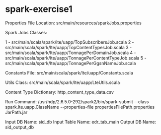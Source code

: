 # spark-exercise1

Properties File Location: src/main/resources/sparkJobs.properties

Spark Jobs Classes: 

1 - src/main/scala/spark/lte/uapp/TopSubscribersJob.scala
2 - src/main/scala/spark/lte/uapp/TopContentTypesJob.scala
3 - src/main/scala/spark/lte/uapp/TonnagePerDomainJob.scala
4 - src/main/scala/spark/lte/uapp/TonnagePerContentTypeJob.scala
5 - src/main/scala/spark/lte/uapp/TonnagePerGgsnNameJob.scala

Constants File: src/main/scala/spark/lte/uapp/Constants.scala

Utils Class: src/main/scala/spark/lte/uapp/LteUtils.scala

Content Type Dictionary: http_content_type_data.csv

Run Command: 
/usr/hdp/2.6.5.0-292/spark2/bin/spark-submit --class spark.lte.uapp.ClassName --properties-file propertiesFilePath.properties JarPath.jar

Input DB Name: sid_db
Input Table Name: edr_tab_main
Output DB Name: sid_output_db

